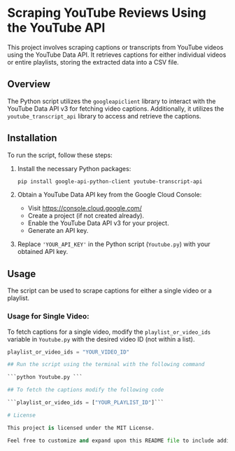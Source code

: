 # Scraping YouTube Reviews Using the YouTube API

This project involves scraping captions or transcripts from YouTube videos using the YouTube Data API. It retrieves captions for either individual videos or entire playlists, storing the extracted data into a CSV file.

## Overview

The Python script utilizes the `googleapiclient` library to interact with the YouTube Data API v3 for fetching video captions. Additionally, it utilizes the `youtube_transcript_api` library to access and retrieve the captions.

## Installation

To run the script, follow these steps:

1. Install the necessary Python packages:

    ```bash
    pip install google-api-python-client youtube-transcript-api
    ```

2. Obtain a YouTube Data API key from the Google Cloud Console:
   - Visit https://console.cloud.google.com/
   - Create a project (if not created already).
   - Enable the YouTube Data API v3 for your project.
   - Generate an API key.

3. Replace `'YOUR_API_KEY'` in the Python script (`Youtube.py`) with your obtained API key.

## Usage

The script can be used to scrape captions for either a single video or a playlist.

### Usage for Single Video:

To fetch captions for a single video, modify the `playlist_or_video_ids` variable in `Youtube.py` with the desired video ID (not within a list).

```python
playlist_or_video_ids = "YOUR_VIDEO_ID"

## Run the script using the terminal with the following command

```python Youtube.py ```

## To fetch the captions modify the following code

```playlist_or_video_ids = ["YOUR_PLAYLIST_ID"]```

# License

This project is licensed under the MIT License.

Feel free to customize and expand upon this README file to include additional information, setup instructions, or any other relevant details pertaining to your project's requirements and usage.



